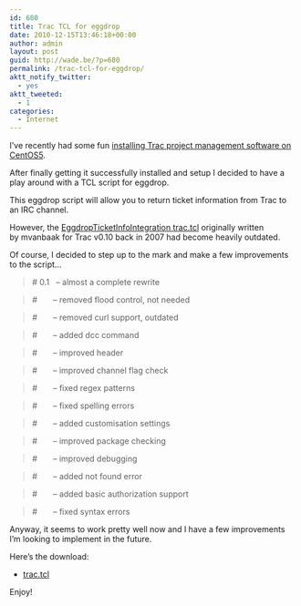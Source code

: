 ```yaml
---
id: 680
title: Trac TCL for eggdrop
date: 2010-12-15T13:46:18+00:00
author: admin
layout: post
guid: http://wade.be/?p=680
permalink: /trac-tcl-for-eggdrop/
aktt_notify_twitter:
  - yes
aktt_tweeted:
  - 1
categories:
  - Internet
---
```

<p class="lead">
  I&#8217;ve recently had some fun <a href="http://hm2k.googlecode.com/svn/trunk/code/shell/setup_trac.sh">installing Trac project management software on CentOS5</a>.
</p>

After finally getting it successfully installed and setup I decided to have a play around with a TCL script for eggdrop.

This eggdrop script will allow you to return ticket information from Trac to an IRC channel.
  
<!--more-->

However, the [EggdropTicketInfoIntegration trac.tcl](http://trac-hacks.org/wiki/EggdropTicketInfoIntegration) originally written by mvanbaak for Trac v0.10 back in 2007 had become heavily outdated.

Of course, I decided to step up to the mark and make a few improvements to the script&#8230;

> \# 0.1   &#8211; almost a complete rewrite
  
> \#       &#8211; removed flood control, not needed
  
> \#       &#8211; removed curl support, outdated
  
> \#       &#8211; added dcc command
  
> \#       &#8211; improved header
  
> \#       &#8211; improved channel flag check
  
> \#       &#8211; fixed regex patterns
  
> \#       &#8211; fixed spelling errors
  
> \#       &#8211; added customisation settings
  
> \#       &#8211; improved package checking
  
> \#       &#8211; improved debugging
  
> \#       &#8211; added not found error
  
> \#       &#8211; added basic authorization support
  
> \#       &#8211; fixed syntax errors

Anyway, it seems to work pretty well now and I have a few improvements I&#8217;m looking to implement in the future.

Here&#8217;s the download:

  * [trac.tcl](http://hm2k.googlecode.com/svn/trunk/code/tcl/trac.tcl)

Enjoy!